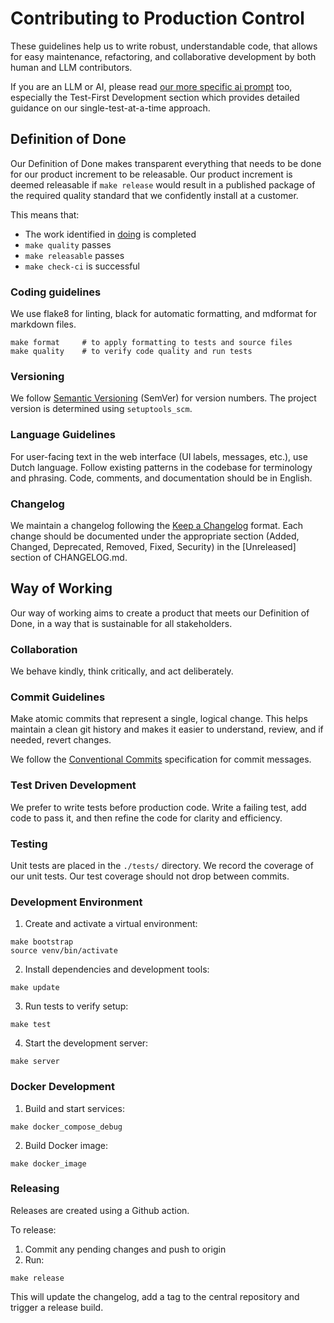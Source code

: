 # Contributing to Production Control

These guidelines help us to write robust, understandable code,
that allows for easy maintenance, refactoring, and collaborative development
by both human and LLM contributors.

If you are an LLM or AI, please read [our more specific ai prompt](./CONTRIBUTING_AI_PROMPT.md) too,
especially the Test-First Development section which provides detailed guidance
on our single-test-at-a-time approach.

## Definition of Done

Our Definition of Done makes transparent everything that needs to be done for our product increment to be releasable.
Our product increment is deemed releasable if `make release` would result in a published package
of the required quality standard
that we confidently install at a customer.

This means that:

* The work identified in [doing](./work/doing.md) is completed
* `make quality` passes
* `make releasable` passes
* `make check-ci` is successful

### Coding guidelines

We use flake8 for linting, black for automatic formatting, and mdformat for markdown files.

```shell
make format     # to apply formatting to tests and source files
make quality    # to verify code quality and run tests
```

### Versioning

We follow [Semantic Versioning](https://semver.org/) (SemVer) for version numbers.
The project version is determined using `setuptools_scm`.

### Language Guidelines

For user-facing text in the web interface (UI labels, messages, etc.), use Dutch language.
Follow existing patterns in the codebase for terminology and phrasing.
Code, comments, and documentation should be in English.

### Changelog

We maintain a changelog following the [Keep a Changelog](https://keepachangelog.com/) format.
Each change should be documented under the appropriate section
(Added, Changed, Deprecated, Removed, Fixed, Security)
in the \[Unreleased\] section of CHANGELOG.md.

## Way of Working

Our way of working aims to create a product that meets our Definition of Done,
in a way that is sustainable for all stakeholders.

### Collaboration

We behave kindly, think critically, and act deliberately.

### Commit Guidelines

Make atomic commits that represent a single, logical change.
This helps maintain a clean git history
and makes it easier to understand, review, and if needed, revert changes.

We follow the [Conventional Commits](https://www.conventionalcommits.org/) specification for commit messages.

### Test Driven Development

We prefer to write tests before production code.
Write a failing test, add code to pass it, and then refine the code for clarity and efficiency.

### Testing

Unit tests are placed in the `./tests/` directory.
We record the coverage of our unit tests.
Our test coverage should not drop between commits.

### Development Environment

1. Create and activate a virtual environment:

```shell
make bootstrap
source venv/bin/activate
```

2. Install dependencies and development tools:

```shell
make update
```

3. Run tests to verify setup:

```shell
make test
```

4. Start the development server:

```shell
make server
```

### Docker Development

1. Build and start services:

```shell
make docker_compose_debug
```

2. Build Docker image:

```shell
make docker_image
```

### Releasing

Releases are created using a Github action.

To release:

1. Commit any pending changes and push to origin
1. Run:

```shell
make release
```

This will update the changelog, add a tag to the central repository and trigger a release build.
